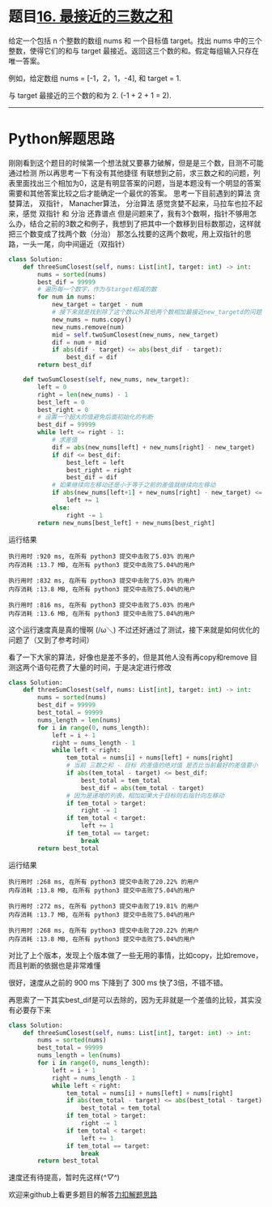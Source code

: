# 题目[16. 最接近的三数之和](https://leetcode-cn.com/problems/3sum-closest/)

给定一个包括 n 个整数的数组 nums 和 一个目标值 target。找出 nums 中的三个整数，使得它们的和与 target 最接近。返回这三个数的和。假定每组输入只存在唯一答案。

例如，给定数组 nums = [-1，2，1，-4], 和 target = 1.

与 target 最接近的三个数的和为 2. (-1 + 2 + 1 = 2).

*****

# Python解题思路

刚刚看到这个题目的时候第一个想法就又要暴力破解，但是是三个数，目测不可能通过检测
所以再思考一下有没有其他捷径
有联想到之前，求三数之和的问题，列表里面找出三个相加为0，这是有明显答案的问题，当是本题没有一个明显的答案
需要和其他答案比较之后才能确定一个最优的答案。
思考一下目前遇到的算法
贪婪算法， 双指针， Manacher算法， 分治算法
感觉贪婪不起来，马拉车也拉不起来，感觉 双指针 和 分治 还靠谱点
但是问题来了，我有3个数啊，指针不够用怎么办，结合之前的3数之和例子，我想到了把其中一个数移到目标数那边，这样就把三个数变成了找两个数（分治）
那怎么找要的这两个数呢，用上双指针的思路，一头一尾，向中间逼近（双指针）

```python
class Solution:
    def threeSumClosest(self, nums: List[int], target: int) -> int:
        nums = sorted(nums)
        best_dif = 99999
        # 遍历每一个数字，作为与target相减的数
        for num in nums:
            new_target = target - num
            # 接下来就是找到除了这个数以外其他两个数相加最接近new_targetd的问题
            new_nums = nums.copy()
            new_nums.remove(num)
            mid = self.twoSumClosest(new_nums, new_target)
            dif = num + mid
            if abs(dif - target) <= abs(best_dif - target):
                best_dif = dif
        return best_dif

    def twoSumClosest(self, new_nums, new_target):
        left = 0
        right = len(new_nums) - 1
        best_left = 0
        best_right = 0
        # 设置一个超大的值避免后面初始化的判断
        best_dif = 99999
        while left <= right - 1:
            # 求差值
            dif = abs(new_nums[left] + new_nums[right] - new_target)
            if dif <= best_dif:
                best_left = left
                best_right = right
                best_dif = dif
            # 如果继续向左移动还是小于等于之前的差值就继续向左移动
            if abs(new_nums[left+1] + new_nums[right] - new_target) <= dif:
                left += 1
            else:
                right -= 1
        return new_nums[best_left] + new_nums[best_right]
```

运行结果

```
执行用时 :920 ms, 在所有 python3 提交中击败了5.03% 的用户
内存消耗 :13.7 MB, 在所有 python3 提交中击败了5.04%的用户

执行用时 :832 ms, 在所有 python3 提交中击败了5.03% 的用户
内存消耗 :13.8 MB, 在所有 python3 提交中击败了5.04%的用户

执行用时 :816 ms, 在所有 python3 提交中击败了5.03% 的用户
内存消耗 :13.6 MB, 在所有 python3 提交中击败了5.04%的用户
```

这个运行速度真是真的慢啊 (/ω＼)
不过还好通过了测试，接下来就是如何优化的问题了（又到了参考时间）

看了一下大家的算法，好像也是差不多的，但是其他人没有再copy和remove
目测这两个语句花费了大量的时间，于是决定进行修改

```python
class Solution:
    def threeSumClosest(self, nums: List[int], target: int) -> int:
        nums = sorted(nums)
        best_dif = 99999
        best_total = 99999
        nums_length = len(nums)
        for i in range(0, nums_length):
            left = i + 1
            right = nums_length - 1
            while left < right:
                tem_total = nums[i] + nums[left] + nums[right]
                # 当前 三数之和 - 目标 的差值的绝对值 是否比当前最好的差值要小
                if abs(tem_total - target) <= best_dif:
                    best_total = tem_total
                    best_dif = abs(tem_total - target)
                # 因为是递增的列表，相加如果大于目标则右指针向左移动
                if tem_total > target:
                    right -= 1
                if tem_total < target:
                    left += 1
                if tem_total == target:
                    break
        return best_total
```

运行结果

```
执行用时 :268 ms, 在所有 python3 提交中击败了20.22% 的用户
内存消耗 :13.8 MB, 在所有 python3 提交中击败了5.04%的用户

执行用时 :272 ms, 在所有 python3 提交中击败了19.81% 的用户
内存消耗 :13.7 MB, 在所有 python3 提交中击败了5.04%的用户

执行用时 :268 ms, 在所有 python3 提交中击败了20.22% 的用户
内存消耗 :13.8 MB, 在所有 python3 提交中击败了5.04%的用户
```

对比了上个版本，发现上个版本做了一些无用的事情，比如copy，比如remove，而且判断的依据也是非常难懂

很好，速度从之前的 900 ms 下降到了 300 ms 快了3倍，不错不错。

再思索了一下其实best_dif是可以去除的，因为无非就是一个差值的比较，其实没有必要存下来

```python
class Solution:
    def threeSumClosest(self, nums: List[int], target: int) -> int:
        nums = sorted(nums)
        best_total = 99999
        nums_length = len(nums)
        for i in range(0, nums_length):
            left = i + 1
            right = nums_length - 1
            while left < right:
                tem_total = nums[i] + nums[left] + nums[right]
                if abs(tem_total - target) <= abs(best_total - target):
                    best_total = tem_total
                if tem_total > target:
                    right -= 1
                if tem_total < target:
                    left += 1
                if tem_total == target:
                    break
        return best_total
```

速度还有待提高，暂时先这样(*^▽^*)

欢迎来github上看更多题目的解答[力扣解题思路](https://github.com/WRAllen/LeetCode)